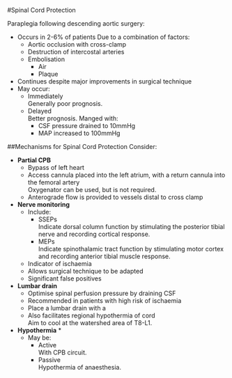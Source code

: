 #Spinal Cord Protection

Paraplegia following descending aortic surgery:
* Occurs in 2-6% of patients
Due to a combination of factors:
	* Aortic occlusion with cross-clamp
	* Destruction of intercostal arteries
	* Embolisation
		* Air
		* Plaque
* Continues despite major improvements in surgical technique
* May occur:
	* Immediately  
	Generally poor prognosis.
	* Delayed  
	Better prognosis. Manged with:
		* CSF pressure drained to 10mmHg
		* MAP increased to 100mmHg


##Mechanisms for Spinal Cord Protection
Consider:
* **Partial CPB**
	* Bypass of left heart
	* Access cannula placed into the left atrium, with a return cannula into the femoral artery  
	Oxygenator can be used, but is not required.
	* Anterograde flow is provided to vessels distal to cross clamp
* **Nerve monitoring**  
	* Include:
		* SSEPs  
		Indicate dorsal column function by stimulating the posterior tibial nerve and recording cortical response.
		* MEPs  
		Indicate spinothalamic tract function by stimulating motor cortex and recording anterior tibial muscle response.
	* Indicator of ischaemia
	* Allows surgical technique to be adapted
	* Significant false positives
* **Lumbar drain**
	* Optimise spinal perfusion pressure by draining CSF
	* Recommended in patients with high risk of ischaemia
	* Place a lumbar drain with a
	* Also facilitates regional hypothermia of cord  
	Aim to cool at the watershed area of T8-L1.
* **Hypothermia**
	* 
	* May be:
		* Active  
		With CPB circuit.
		* Passive  
		Hypothermia of anaesthesia.